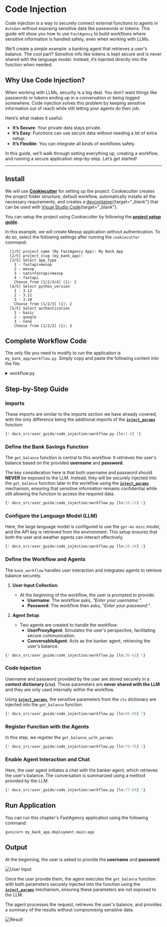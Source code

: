 # Code Injection

Code injection is a way to securely connect external functions to agents in `AutoGen` without exposing sensitive data like passwords or tokens. This guide will show you how to use `FastAgency` to build workflows where sensitive information is handled safely, even when working with LLMs.

We’ll create a simple example: a banking agent that retrieves a user's balance. The cool part? Sensitive info like tokens is kept secure and is never shared with the language model. Instead, it’s injected directly into the function when needed.

## Why Use Code Injection?
When working with LLMs, security is a big deal. You don’t want things like passwords or tokens ending up in a conversation or being logged somewhere. Code injection solves this problem by keeping sensitive information out of reach while still letting your agents do their job.

Here’s what makes it useful:

- **It’s Secure**: Your private data stays private.
- **It’s Easy**: Functions can use secure data without needing a lot of extra setup.
- **It’s Flexible**: You can integrate all kinds of workflows safely.

In this guide, we’ll walk through setting everything up, creating a workflow, and running a secure application step-by-step. Let’s get started!

---

## Install

We will use [**Cookiecutter**](../../../user-guide/cookiecutter/index.md) for setting up the project. Cookiecutter creates the project folder structure, default workflow, automatically installs all the necessary requirements, and creates a [devcontainer](https://code.visualstudio.com/docs/devcontainers/containers){target="_blank"} that can be used with [Visual Studio Code](https://code.visualstudio.com/){target="_blank"}.

You can setup the project using Cookiecutter by following the [**project setup guide**](../../../user-guide/cookiecutter/index.md).

In this example, we will create Mesop application without authentication. To do so, select the following settings after running the `cookiecutter` command:

```console
  [1/5] project_name (My FastAgency App): My Bank App
  [2/5] project_slug (my_bank_app):
  [3/5] Select app_type
    1 - fastapi+mesop
    2 - mesop
    3 - nats+fastapi+mesop
    4 - fastapi
    Choose from [1/2/3/4] (1): 2
  [4/5] Select python_version
    1 - 3.12
    2 - 3.11
    3 - 3.10
    Choose from [1/2/3] (1): 2
  [5/5] Select authentication
    1 - basic
    2 - google
    3 - none
    Choose from [1/2/3] (1): 3
```

## Complete Workflow Code
The only file you need to modify to run the application is `my_bank_app/workflow.py`. Simply copy and paste the following content into the file:

<details>
<summary>workflow.py</summary>
```python
{! docs_src/user_guide/code_injection/workflow.py !}
```
</details>

## Step-by-Step Guide

### Imports
These imports are similar to the imports section we have already covered, with the only difference being the additional imports of the [**`inject_params`**](../../../api/fastagency/api/code_injection/inject_params.md) function:

```python hl_lines="7"
{! docs_src/user_guide/code_injection/workflow.py [ln:1-8] !}
```

### Define the Bank Savings Function

The `get_balance` function is central to this workflow. It retrieves the user's balance based on the provided **username** and **password**.

The key consideration here is that both username and password should **NEVER** be exposed to the LLM. Instead, they will be securely injected into the `get_balance` function later in the workflow using the [**`inject_params`**](../../../api/fastagency/api/code_injection/inject_params.md) mechanism, ensuring that sensitive information remains confidential while still allowing the function to access the required data.

```python
{! docs_src/user_guide/code_injection/workflow.py [ln:10-23] !}
```


### Configure the Language Model (LLM)
Here, the large language model is configured to use the `gpt-4o-mini` model, and the API key is retrieved from the environment. This setup ensures that both the user and weather agents can interact effectively.

```python
{! docs_src/user_guide/code_injection/workflow.py [ln:26-34] !}
```

### Define the Workflow and Agents

The `bank_workflow` handles user interaction and integrates agents to retrieve balance securely.


1. **User Input Collection**:
    - At the beginning of the workflow, the user is prompted to provide:
        - **Username**: The workflow asks, *"Enter your username:"*.
        - **Password**: The workflow then asks, *"Enter your password:"*.

2. **Agent Setup**:
    - Two agents are created to handle the workflow:
        - **UserProxyAgent**: Simulates the user's perspective, facilitating secure communication.
        - **ConversableAgent**: Acts as the banker agent, retrieving the user's balance.

```python
{! docs_src/user_guide/code_injection/workflow.py [ln:36-63] !}
```

### Code Injection
Username and password provided by the user are stored securely in a **context dictionary (`ctx`)**.
These parameters are **never shared with the LLM** and they are only used internally within the workflow.

Using [**`inject_params`**](../../../api/fastagency/api/code_injection/inject_params.md), the sensitive parameters from the `ctx` dictionary are injected into the `get_balance` function.

```python
{! docs_src/user_guide/code_injection/workflow.py [ln:65-69] !}
```

### Register Function with the Agents
In this step, we register the `get_balance_with_params`
```python
{! docs_src/user_guide/code_injection/workflow.py [ln:70-75] !}
```

### Enable Agent Interaction and Chat
Here, the user agent initiates a chat with the banker agent, which retrieves the user's balance. The conversation is summarized using a method provided by the LLM.

```python
{! docs_src/user_guide/code_injection/workflow.py [ln:77-84] !}
```

## Run Application

You can run this chapter's FastAgency application using the following command:

```console
gunicorn my_bank_app.deployment.main:app
```

## Output
At the beginning, the user is asked to provide the **username** and **password**.

![User Input](./images/user_input.png)

Once the user provide them, the agent executes the `get_balance` function with both parameters securely injected into the function using the [**`inject_params`**](../../../api/fastagency/api/code_injection/inject_params.md) mechanism, ensuring these parameters are not exposed to the LLM.

The agent processes the request, retrieves the user's balance, and provides a summary of the results without compromising sensitive data.

![Result](./images/result.png)
